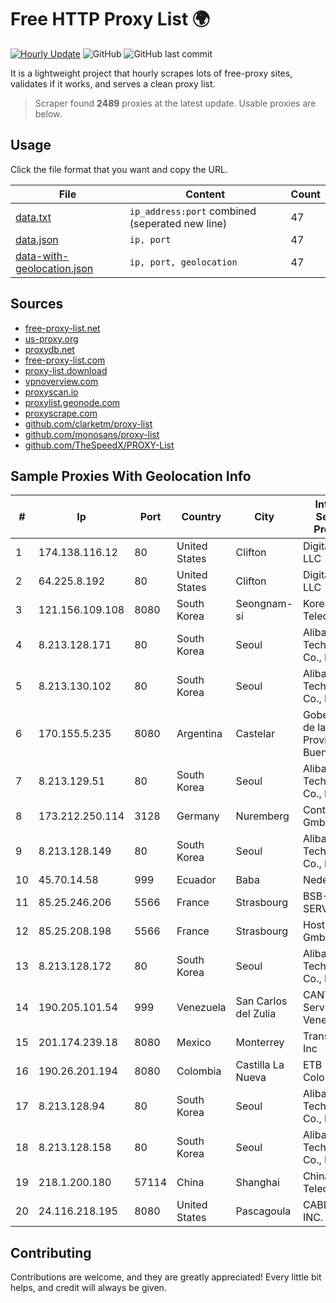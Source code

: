 
# Free HTTP Proxy List 🌍

[![Hourly Update](https://github.com/mertguvencli/http-proxy-list/actions/workflows/main.yml/badge.svg?branch=main)](https://github.com/mertguvencli/http-proxy-list/actions/workflows/main.yml)
![GitHub](https://img.shields.io/github/license/mertguvencli/http-proxy-list)
![GitHub last commit](https://img.shields.io/github/last-commit/mertguvencli/http-proxy-list)

It is a lightweight project that hourly scrapes lots of free-proxy sites, validates if it works, and serves a clean proxy list.


> Scraper found **2489** proxies at the latest update. Usable proxies are below.

## Usage

Click the file format that you want and copy the URL.


|File|Content|Count|
|----|-------|-----|
|[data.txt](https://raw.githubusercontent.com/mertguvencli/http-proxy-list/main/proxy-list/data.txt)|`ip_address:port` combined (seperated new line)|47|
|[data.json](https://raw.githubusercontent.com/mertguvencli/http-proxy-list/main/proxy-list/data.json)|`ip, port`|47|
|[data-with-geolocation.json](https://raw.githubusercontent.com/mertguvencli/http-proxy-list/main/proxy-list/data-with-geolocation.json)|`ip, port, geolocation`|47|

## Sources

* [free-proxy-list.net](https://free-proxy-list.net)
* [us-proxy.org](https://www.us-proxy.org)
* [proxydb.net](http://proxydb.net)
* [free-proxy-list.com](https://free-proxy-list.com/?page=&port=&type%5B%5D=http&type%5B%5D=https&up_time=0&search=Search)
* [proxy-list.download](https://www.proxy-list.download/HTTP)
* [vpnoverview.com](https://vpnoverview.com/privacy/anonymous-browsing/free-proxy-servers)
* [proxyscan.io](https://www.proxyscan.io)
* [proxylist.geonode.com](https://proxylist.geonode.com/api/proxy-list?limit=300&page=1&sort_by=lastChecked&sort_type=desc&protocols=http,https)
* [proxyscrape.com](https://api.proxyscrape.com/v2/?request=displayproxies&protocol=http&timeout=10000&country=all&ssl=all&anonymity=all)
* [github.com/clarketm/proxy-list](https://raw.githubusercontent.com/clarketm/proxy-list/master/proxy-list-raw.txt)
* [github.com/monosans/proxy-list](https://raw.githubusercontent.com/monosans/proxy-list/main/proxies/http.txt)
* [github.com/TheSpeedX/PROXY-List](https://raw.githubusercontent.com/TheSpeedX/PROXY-List/master/http.txt)


## Sample Proxies With Geolocation Info

|#|Ip|Port|Country|City|Internet Service Provider|
|-|--|----|-------|----|-------------------------|
|1|174.138.116.12|80|United States|Clifton|DigitalOcean, LLC|
|2|64.225.8.192|80|United States|Clifton|DigitalOcean, LLC|
|3|121.156.109.108|8080|South Korea|Seongnam-si|Korea Telecom|
|4|8.213.128.171|80|South Korea|Seoul|Alibaba (US) Technology Co., Ltd.|
|5|8.213.130.102|80|South Korea|Seoul|Alibaba (US) Technology Co., Ltd.|
|6|170.155.5.235|8080|Argentina|Castelar|Gobernacion de la Provincia de Buenos Aires|
|7|8.213.129.51|80|South Korea|Seoul|Alibaba (US) Technology Co., Ltd.|
|8|173.212.250.114|3128|Germany|Nuremberg|Contabo GmbH|
|9|8.213.128.149|80|South Korea|Seoul|Alibaba (US) Technology Co., Ltd.|
|10|45.70.14.58|999|Ecuador|Baba|Nedetel S.A.|
|11|85.25.246.206|5566|France|Strasbourg|BSB-SERVICE|
|12|85.25.208.198|5566|France|Strasbourg|Host Europe GmbH|
|13|8.213.128.172|80|South Korea|Seoul|Alibaba (US) Technology Co., Ltd.|
|14|190.205.101.54|999|Venezuela|San Carlos del Zulia|CANTV Servicios, Venezuela|
|15|201.174.239.18|8080|Mexico|Monterrey|Transtelco Inc|
|16|190.26.201.194|8080|Colombia|Castilla La Nueva|ETB - Colombia|
|17|8.213.128.94|80|South Korea|Seoul|Alibaba (US) Technology Co., Ltd.|
|18|8.213.128.158|80|South Korea|Seoul|Alibaba (US) Technology Co., Ltd.|
|19|218.1.200.180|57114|China|Shanghai|China Telecom|
|20|24.116.218.195|8080|United States|Pascagoula|CABLE ONE, INC.|



## Contributing

Contributions are welcome, and they are greatly appreciated! Every
little bit helps, and credit will always be given.

